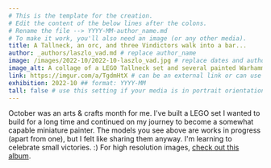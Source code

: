 ```yaml
---
# This is the template for the creation.
# Edit the content of the below lines after the colons.
# Rename the file --> YYYY-MM-author_name.md
# To make it work, you'll also need an image (or any other media).
title: A Tallneck, an orc, and three Vindictors walk into a bar...
author: _authors/laszlo_vad.md # replace author_name
image: /images/2022-10/2022-10-laszlo_vad.jpg # replace dates and author_name
image_alt: A collage of a LEGO Tallneck set and several painted Warhammer miniatures.
link: https://imgur.com/a/TgdmHtX # can be an external link or can use the same link as the image does above
exhibition: 2022-10 ## format: YYYY-MM
tall: false # use this setting if your media is in portrait orientation to help the layout
---
```


October was an arts & crafts month for me. I've built a LEGO set I wanted to build for a long time and continued on my journey to become a somewhat capable miniature painter. The models you see above are works in progress (apart from one), but I felt like sharing them anyway. I'm learning to celebrate small victories. :) For high resolution images, [check out this album](https://imgur.com/a/TgdmHtX).